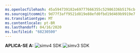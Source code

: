 ```yaml
---
ms.openlocfilehash: 45a594739182e69777666355c52986336b5176cb
ms.sourcegitcommit: 9d77f3aff9521d819e88efd0fbd19d469b9919e7
ms.translationtype: MT
ms.contentlocale: pt-BR
ms.lasthandoff: 04/16/2020
ms.locfileid: "68230500"
---
```

<Token>**APLICA-SE A:** ![sim](../media/yes.png)v4 SDK ![sim](../media/yes.png)v3 SDK </Token>
